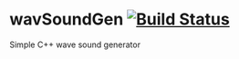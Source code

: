 # wavSoundGen [![Build Status](https://travis-ci.org/IGR2014/wavSoundGen.svg?branch=master)](https://travis-ci.org/IGR2014/wavSoundGen)
Simple C++ wave sound generator
